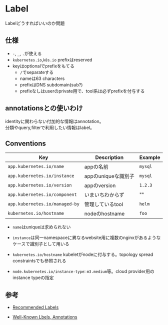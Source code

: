 # Label

Labelどうすればいいのか問題

## 仕様

* `-`, `_`, `.`が使える
* `kubernetes.io`,`k8s.io` prefixはreserved
* keyはoptionalでprefixをもてる
  * `/`でseparateする
  * nameは63 characters
  * prefixはDNS subdomain(sub?)
  * prefixなしはuserのprivate用で、tool系は必ずprefixを付与する

## annotationsとの使いわけ

identityに関わらない付加的な情報はannotation。  
分類やquery,filterで利用したい情報はlabel。

## Conventions

| Key                            | Description      | Example |
| ---                            | ---              | ---     |
| `app.kubernetes.io/name`       | appの名前        | `mysql` |
| `app.kubernetes.io/instance`   | appのuniqueな識別子 | `mysql` |
| `app.kubernetes.io/version`    | appのversion     | `1.2.3` |
| `app.kubernetes.io/component`  | いまいちわからず | ""      |
| `app.kubernetes.io/managed-by` | 管理しているtool | `helm`  |
| `kubernetes.io/hostname`       | nodeのhostname   | `foo`   |

* `name`はuniqueは求められない
* `instance`は同一namespaceに異なるwebsite用に複数のnginxがあるようなケースで識別子として用いる

* `kubernetes.io/hostname` kubeletがnodeに付与する。topology spread constraintsでも参照される
* `node.kubernetes.io/instance-type`: `m3.medium`等。cloud provider用のinstance typeの指定


## 参考

* [Recommended Labels](https://kubernetes.io/docs/concepts/overview/working-with-objects/common-labels/)

* [Well-Known Lbels, Annotations](https://kubernetes.io/docs/reference/labels-annotations-taints/)
